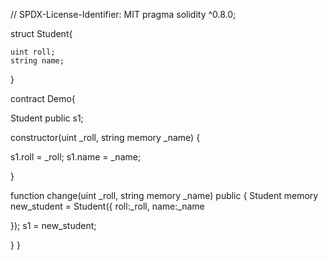 // SPDX-License-Identifier: MIT
pragma solidity ^0.8.0;

struct Student{

    uint roll;
    string name;
}

contract Demo{

   Student public s1;

   constructor(uint _roll, string memory _name)
   {

s1.roll = _roll;
s1.name = _name;

   } 

   function change(uint _roll, string memory _name) public {
Student memory new_student = Student({
    roll:_roll,
    name:_name

    
});
s1 = new_student;

   }
}
